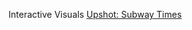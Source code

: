 Interactive Visuals
[Upshot: Subway Times](https://www.nytimes.com/interactive/2019/07/08/upshot/nyc-subway-variability-calculator.html?em_pos=small&ref=headline&nl_art=0&te=1&nl=upshot&emc=edit_up_20190708?campaign_id=29&instance_id=10756&segment_id=15009&user_id=9308146e41911abe55ff836f74da3b9c&regi_id=78646117emc=edit_up_20190708)

